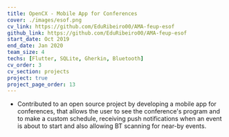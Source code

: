 ```yaml
---
title: OpenCX - Mobile App for Conferences
cover: ./images/esof.png
cv_link: https://github.com/EduRibeiro00/AMA-feup-esof
github_link: https://github.com/EduRibeiro00/AMA-feup-esof
start_date: Oct 2019
end_date: Jan 2020
team_size: 4
techs: [Flutter, SQLite, Gherkin, Bluetooth]
cv_order: 3
cv_section: projects
project: true
project_page_order: 13
---
```

* Contributed to an open source project by developing a mobile app for conferences, that allows the user to see the conference's program and to make a custom schedule, receiving push notifications when an event is about to start and also allowing BT scanning for near-by events.